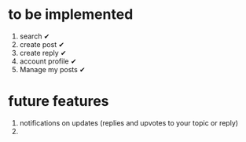 # to be implemented
1. search ✔
2. create post ✔
3. create reply ✔
4. account profile ✔
5. Manage my posts ✔


# future features
1. notifications on updates (replies and upvotes to your topic or reply)
2. 